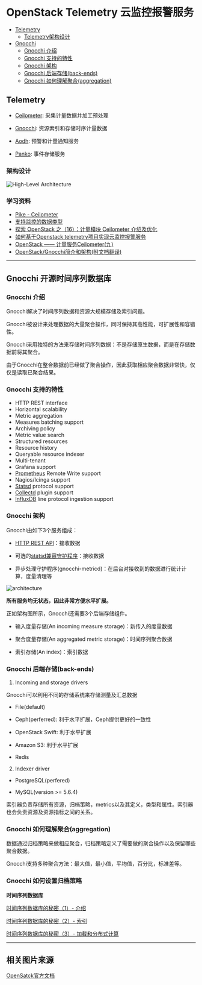 # OpenStack Telemetry 云监控报警服务

* [Telemetry](#telemetry)
    * [Telemetry架构设计](#架构设计)
* [Gnocchi](#gnocchi-开源时间序列数据库)
    * [Gnocchi 介绍](#gnocchi-介绍)
    * [Gnocchi 支持的特性](#gnocchi-支持的特性)
    * [Gnocchi 架构](#gnocchi-架构)
    * [Gnocchi 后端存储(back-ends)](#gnocchi-后端存储back-ends)
    * [Gnocchi 如何理解聚合(aggregation)](#gnocchi-如何理解聚合aggregation)

## Telemetry

- [Ceilometer](https://docs.openstack.org/ceilometer/pike/index.html): 采集计量数据并加工预处理

- [Gnocchi](https://gnocchi.xyz/index.html): 资源索引和存储时序计量数据

- [Aodh](https://docs.openstack.org/aodh/latest/): 预警和计量通知服务

- [Panko](https://docs.openstack.org/panko/latest/): 事件存储服务

### 架构设计

![High-Level Architecture](https://docs.openstack.org/ceilometer/pike/_images/ceilo-arch.png)

### 学习资料

* [Pike - Ceilometer](https://docs.openstack.org/ceilometer/pike/index.html)
* [支持监控的数据类型](https://docs.openstack.org/ceilometer/pike/admin/index.html#data-types)
* [探索 OpenStack 之（16）：计量模块 Ceilometer 介绍及优化](http://www.cnblogs.com/sammyliu/p/4383289.html)
* [如何基于Openstack telemetry项目实现云监控报警服务](http://www.infoq.com/cn/articles/how-to-implement-cloud-monitoring-alarm-service)
* [OpenStack —— 计量服务Ceilometer(九)](http://blog.51cto.com/wzlinux/1964612)
* [OpenStack/Gnocchi简介和架构(附文档翻译)](http://blog.sina.com.cn/s/blog_6de3aa8a0102wk0y.html)

--------------------------------------------------------------------------------

## Gnocchi 开源时间序列数据库

### Gnocchi 介绍

Gnocchi解决了时间序列数据和资源大规模存储及索引问题。

Gnocchi被设计来处理数据的大量聚合操作，同时保持其高性能，可扩展性和容错性。

Gnocchi采用独特的方法来存储时间序列数据：不是存储原生数据，而是在存储数据前将其聚合。

由于Gnocchi在整合数据前已经做了聚合操作，因此获取相应聚合数据非常快，仅仅是读取已聚合结果。

### Gnocchi 支持的特性

- HTTP REST interface
- Horizontal scalability
- Metric aggregation
- Measures batching support
- Archiving policy
- Metric value search
- Structured resources
- Resource history
- Queryable resource indexer
- Multi-tenant
- Grafana support
- [Prometheus](https://prometheus.io/) Remote Write support
- Nagios/Icinga support
- [Statsd](https://github.com/etsy/statsd/) protocol support
- [Collectd](https://www.collectd.org/) plugin support
- [InfluxDB](https://www.influxdata.com/) line protocol ingestion support

### Gnocchi 架构

Gnocchi由如下3个服务组成：

- [HTTP REST API](https://gnocchi.xyz/stable_4.2/rest.html)：接收数据

- 可选的[statsd兼容守护程序](https://gnocchi.xyz/stable_4.2/statsd.html)：接收数据

- 异步处理守护程序(gnocchi-metricd)：在后台对接收到的数据进行统计计算，度量清理等

![architecture](https://gnocchi.xyz/stable_4.2/_images/architecture.svg)

**所有服务均无状态，因此非常方便水平扩展。**

正如架构图所示，Gnocchi还需要3个后端存储组件。

- 输入度量存储(An incoming measure storage)：新传入的度量数据

- 聚合度量存储(An aggregated metric storage)：时间序列聚合数据

- 索引存储(An index)：索引数据

### Gnocchi 后端存储(back-ends)

1. Incoming and storage drivers

Gnocchi可以利用不同的存储系统来存储测量及汇总数据

- File(default)

- Ceph(perferred): 利于水平扩展，Ceph提供更好的一致性

- OpenStack Swift: 利于水平扩展

- Amazon S3: 利于水平扩展

- Redis

2. Indexer driver

- PostgreSQL(perfered)

- MySQL(version >= 5.6.4)

索引器负责存储所有资源，归档策略，metrics以及其定义，类型和属性。索引器也会负责资源及资源指标之间的关系。

### Gnocchi 如何理解聚合(aggregation)

数据通过归档策略来做相应聚合，归档策略定义了需要做的聚合操作以及保留哪些聚合数据。

Gnocchi支持多种聚合方法：最大值，最小值，平均值，百分比，标准差等。

### Gnocchi 如何设置归档策略


**时间序列数据库**

[时间序列数据库的秘密（1）- 介绍](http://www.infoq.com/cn/articles/database-timestamp-01)

[时间序列数据库的秘密（2）- 索引](http://www.infoq.com/cn/articles/database-timestamp-02)

[时间序列数据库的秘密（3）- 加载和分布式计算](http://www.infoq.com/cn/articles/database-timestamp-03)

--------------------------------------------------------------------------------

## 相关图片来源

[OpenSatck官方文档](https://docs.openstack.org/)
